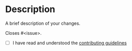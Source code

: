 # Description

A brief description of your changes.

Closes #&lt;issue&gt;.

- [ ] I have read and understood the [contributing guidelines](/paulo-ferraz-oliveira/simpler_cowboy_rest/blob/main/CONTRIBUTING.md)
